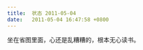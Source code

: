 ```yaml
---
title:  状态 2011-05-04
date:   2011-05-04 16:47:58 +0800
---
```


坐在省图里面，心还是乱糟糟的，根本无心读书。

<!--19-->

